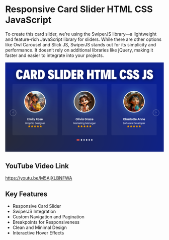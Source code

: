 # Responsive Card Slider HTML CSS JavaScript

To create this card slider, we’re using the SwiperJS library—a lightweight and feature-rich JavaScript library for sliders. While there are other options like Owl Carousel and Slick JS, SwiperJS stands out for its simplicity and performance. It doesn’t rely on additional libraries like jQuery, making it faster and easier to integrate into your projects.

![Logo](https://raw.githubusercontent.com/codzsword/card-slider-html-css-javascript/refs/heads/main/card%20slider%20demo.png)

## YouTube Video Link
https://youtu.be/M5AjXLBNFWA

## Key Features

- Responsive Card Slider
- SwiperJS Integration
- Custom Navigation and Pagination
- Breakpoints for Responsiveness
- Clean and Minimal Design
- Interactive Hover Effects
